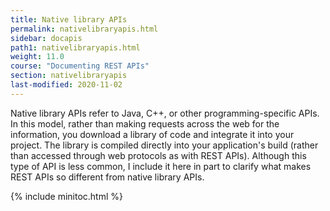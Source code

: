 ```yaml
---
title: Native library APIs
permalink: nativelibraryapis.html
sidebar: docapis
path1: nativelibraryapis.html
weight: 11.0
course: "Documenting REST APIs"
section: nativelibraryapis
last-modified: 2020-11-02
---
```


Native library APIs refer to Java, C++, or other programming-specific APIs. In this model, rather than making requests across the web for the information, you download a library of code and integrate it into your project. The library is compiled directly into your application's build (rather than accessed through web protocols as with REST APIs). Although this type of API is less common, I include it here in part to clarify what makes REST APIs so different from native library APIs.

{% include minitoc.html %}
